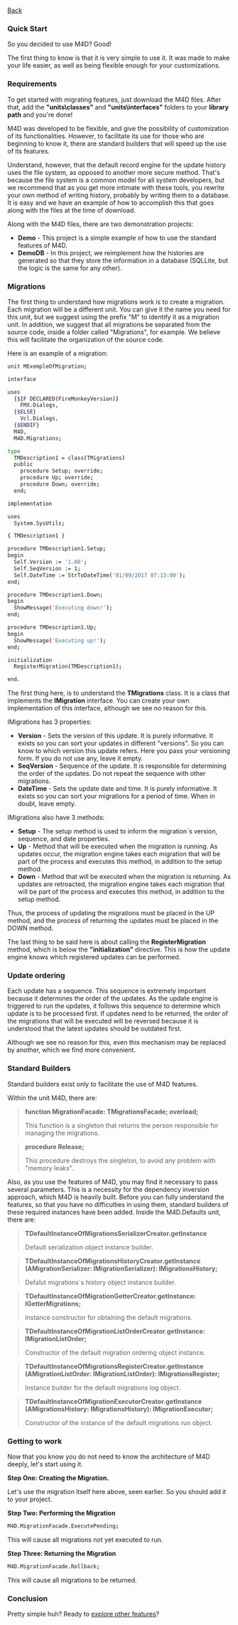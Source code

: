 [Back](DOCUMENTATION.md)

### Quick Start ###

So you decided to use M4D? Good!

The first thing to know is that it is very simple to use it. It was made to make your life easier, as well as being flexible enough for your customizations.

### Requirements ###

To get started with migrating features, just download the M4D files. After that, add the **"units\classes"** and **"units\interfaces"** folders to your **library path** and you're done!

M4D was developed to be flexible, and give the possibility of customization of its functionalities. However, to facilitate its use for those who are beginning to know it, there are standard builders that will speed up the use of its features.

Understand, however, that the default record engine for the update history uses the file system, as opposed to another more secure method. That's because the file system is a common model for all system developers, but we recommend that as you get more intimate with these tools, you rewrite your own method of writing history, probably by writing them to a database. It is easy and we have an example of how to accomplish this that goes along with the files at the time of download.

Along with the M4D files, there are two demonstration projects:

* **Demo** - This project is a simple example of how to use the standard features of M4D.
* **DemoDB** - In this project, we reimplement how the histories are generated so that they store the information in a database (SQLLite, but the logic is the same for any other).

### Migrations ###

The first thing to understand how migrations work is to create a migration. Each migration will be a different unit. You can give it the name you need for this unit, but we suggest using the prefix "M" to identify it as a migration unit. In addition, we suggest that all migrations be separated from the source code, inside a folder called "Migrations", for example. We believe this will facilitate the organization of the source code.

Here is an example of a migration:

```sh
unit MExempleOfMigration;

interface

uses
  {$IF DECLARED(FireMonkeyVersion)}
    FMX.Dialogs,
  {$ELSE}
    Vcl.Dialogs,
  {$ENDIF}
  M4D,
  M4D.Migrations;

type
  TMDescription1 = class(TMigrations)
  public
    procedure Setup; override;
    procedure Up; override;
    procedure Down; override;
  end;

implementation

uses
  System.SysUtils;

{ TMDescription1 }

procedure TMDescription1.Setup;
begin
  Self.Version := '1.00';
  Self.SeqVersion := 1;
  Self.DateTime := StrToDateTime('01/09/2017 07:13:00');
end;

procedure TMDescription1.Down;
begin
  ShowMessage('Executing down!');
end;

procedure TMDescription1.Up;
begin
  ShowMessage('Executing up!');
end;

initialization
  RegisterMigration(TMDescription1);

end.
```

The first thing here, is to understand the **TMigrations** class. It is a class that implements the **IMigration** interface. You can create your own implementation of this interface, although we see no reason for this.

IMigrations has 3 properties:

* **Version** - Sets the version of this update. It is purely informative. It exists so you can sort your updates in different "versions". So you can know to which version this update refers. Here you pass your versioning form. If you do not use any, leave it empty.
* **SeqVersion** - Sequence of the update. It is responsible for determining the order of the updates. Do not repeat the sequence with other migrations.
* **DateTime** - Sets the update date and time. It is purely informative. It exists so you can sort your migrations for a period of time. When in doubt, leave empty.

IMigrations also have 3 methods:

* **Setup** - The setup method is used to inform the migration´s version, sequence, and date properties.
* **Up** - Method that will be executed when the migration is running. As updates occur, the migration engine takes each migration that will be part of the process and executes this method, in addition to the setup method.
* **Down** - Method that will be executed when the migration is returning. As updates are retroacted, the migration engine takes each migration that will be part of the process and executes this method, in addition to the setup method.

Thus, the process of updating the migrations must be placed in the UP method, and the process of returning the updates must be placed in the DOWN method.

The last thing to be said here is about calling the **RegisterMigration** method, which is below the **"initialization"** directive. This is how the update engine knows which registered updates can be performed.

### Update ordering ###

Each update has a sequence. This sequence is extremely important because it determines the order of the updates. As the update engine is triggered to run the updates, it follows this sequence to determine which update is to be processed first. If updates need to be returned, the order of the migrations that will be executed will be reversed because it is understood that the latest updates should be outdated first.

Although we see no reason for this, even this mechanism may be replaced by another, which we find more convenient.

### Standard Builders ###

Standard builders exist only to facilitate the use of M4D features.

Within the unit M4D, there are:

> **function MigrationFacade: TMigrationsFacade; overload;**
>
> This function is a singleton that returns the person responsible for managing the migrations.

> **procedure Release;**
>
> This procedure destroys the singleton, to avoid any problem with "memory leaks".

Also, as you use the features of M4D, you may find it necessary to pass several parameters. This is a necessity for the dependency inversion approach, which M4D is heavily built. Before you can fully understand the features, so that you have no difficulties in using them, standard builders of these required instances have been added. Inside the M4D.Defaults unit, there are:

> **TDefaultInstanceOfMigrationsSerializerCreator.getInstance**
>
> Default serialization object instance builder.

> **TDefaultInstanceOfMigrationsHistoryCreator.getInstance (AMigrationSerializer: IMigrationSerializer): IMigrationsHistory;**
>
> Defalut migrations´s history object instance builder.

> **TDefaultInstanceOfMigrationGetterCreator.getInstance: IGetterMigrations;**
>
> Instance constructor for obtaining the default migrations.

> **TDefaultInstanceOfMigrationListOrderCreator.getInstance: IMigrationListOrder;**
>
>Constructor of the default migration ordering object instance.

> **TDefaultInstanceOfMigrationsRegisterCreator.getInstance (AMigrationListOrder: IMigrationListOrder): IMigrationsRegister;**
>
> Instance builder for the default migrations log object.

> **TDefaultInstanceOfMigrationExecutorCreator.getInstance (AMigrationsHistory: IMigrationsHistory): IMigrationExecutor;**
>
> Constructor of the instance of the default migrations run object.

### Getting to work ###

Now that you know you do not need to know the architecture of M4D deeply, let's start using it.

**Step One: Creating the Migration.**

Let's use the migration itself here above, seen earlier. So you should add it to your project.

**Step Two: Performing the Migration**
```sh
M4D.MigrationFacade.ExecutePending;
```
This will cause all migrations not yet executed to run.

**Step Three: Returning the Migration**
```sh
M4D.MigrationFacade.Rollback;
```
This will cause all migrations to be returned.

### Conclusion ###

Pretty simple huh? Ready to [explore other features](M4D_ARCHITECTURE.md)?
